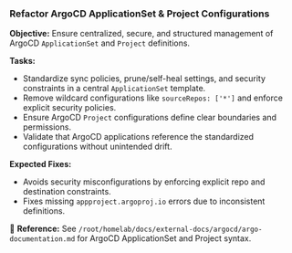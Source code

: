 ### **Refactor ArgoCD ApplicationSet & Project Configurations**

**Objective:** Ensure centralized, secure, and structured management of ArgoCD `ApplicationSet` and `Project`
definitions.

**Tasks:**

- Standardize sync policies, prune/self-heal settings, and security constraints in a central `ApplicationSet` template.
- Remove wildcard configurations like `sourceRepos: ['*']` and enforce explicit security policies.
- Ensure ArgoCD `Project` configurations define clear boundaries and permissions.
- Validate that ArgoCD applications reference the standardized configurations without unintended drift.

**Expected Fixes:**

- Avoids security misconfigurations by enforcing explicit repo and destination constraints.
- Fixes missing `appproject.argoproj.io` errors due to inconsistent definitions.

📌 **Reference:** See `/root/homelab/docs/external-docs/argocd/argo-documentation.md` for ArgoCD ApplicationSet and
Project syntax.
